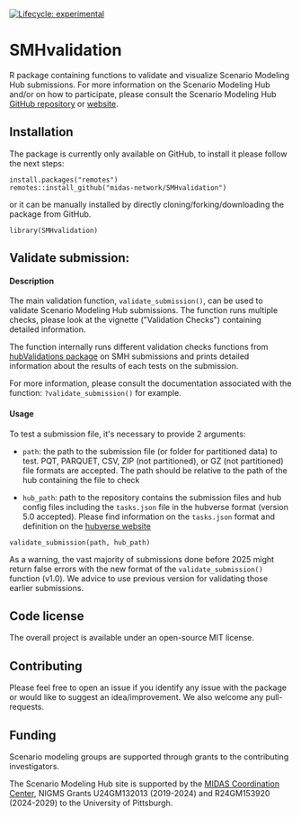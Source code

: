
<!-- badges: start -->

[![Lifecycle:
experimental](https://img.shields.io/badge/lifecycle-experimental-orange.svg)](https://lifecycle.r-lib.org/articles/stages.html#experimental)

<!-- badges: end -->

# SMHvalidation

R package containing functions to validate and visualize Scenario Modeling Hub 
submissions.
For more information on the Scenario Modeling Hub and/or on how to participate,
please consult the Scenario Modeling Hub 
[GitHub repository](https://github.com/midas-network/covid19-scenario-modeling-hub)
or [website](https://scenariomodelinghub.org/).

## Installation

The package is currently only available on GitHub, to install it please
follow the next steps:

```{r}
install.packages("remotes")
remotes::install_github("midas-network/SMHvalidation") 
```

or it can be manually installed by directly cloning/forking/downloading
the package from GitHub.

```{r}
library(SMHvalidation)
```

## Validate submission:

#### Description

The main validation function, `validate_submission()`, can be used to
validate Scenario Modeling Hub submissions. The function runs multiple
checks, please look at the vignette ("Validation Checks")
containing detailed information.

The function internally runs different validation checks
functions from 
[hubValidations package](https://hubverse-org.github.io/hubValidations/) on
SMH submissions and prints detailed information about the results of each tests
on the submission.

For more information, please consult the documentation associated with the
function: `?validate_submission()` for example.

#### Usage

To test a submission file, it's necessary to provide 2 arguments:

-   `path`: the path to the submission file (or folder for partitioned data) 
    to test. PQT, PARQUET, CSV, ZIP (not partitioned), or GZ (not partitioned) 
    file formats are accepted. The path should be relative to the path of the hub
    containing the file to check

-   `hub_path`: path to the repository contains the submission files and hub
    config files including the `tasks.json` file in the hubverse format (version
    5.0 accepted). Please find information on the `tasks.json` format and 
    definition on the [hubverse website](https://hubdocs.readthedocs.io/en/latest/user-guide/hub-config.html#hub-model-task-configuration-tasks-json-file)

```{r}
validate_submission(path, hub_path)
```

As a warning, the vast majority of submissions done before 2025 might return
false errors with the new format of the `validate_submission()` function (v1.0). 
We advice to use previous version for validating those earlier submissions. 

## Code license

The overall project is available under an open-source MIT license.

## Contributing

Please feel free to open an issue if you identify any issue with the
package or would like to suggest an idea/improvement. We also welcome
any pull-requests.

## Funding

Scenario modeling groups are supported through grants to the
contributing investigators.

The Scenario Modeling Hub site is supported by the 
[MIDAS Coordination Center](https://midasnetwork.us/), NIGMS Grants U24GM132013 
(2019-2024) and R24GM153920 (2024-2029) to the University of Pittsburgh.
